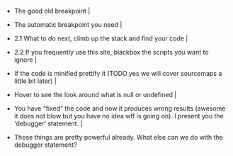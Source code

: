 - The good old breakpoint |
- The automatic breakpoint you need |
- 2.1 What to do next, climb up the stack and find your code |
- 2.2 If you frequently use this site, blackbox the scripts you want to ignore |
- If the code is minified prettify it (TODO yes we will cover sourcemaps a little bit later) |
- Hover to see the look around what is null or undefined |
- You have “fixed” the code and now it produces wrong results (awesome it does not blow but you have no idea wtf is going on). I present you the ‘debugger’ statement. |

- Those things are pretty powerful already. What else can we do with the debugger statement?

